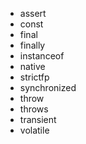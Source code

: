 
* assert
* const
* final
* finally
* instanceof
* native
* strictfp
* synchronized
* throw
* throws
* transient
* volatile
